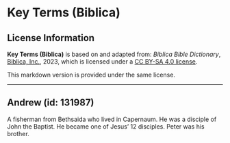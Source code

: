 # Key Terms (Biblica)

## License Information

**Key Terms (Biblica)** is based on and adapted from: _Biblica Bible Dictionary_, [Biblica, Inc.](https://www.biblica.com/), 2023, which is licensed under a [CC BY-SA 4.0 license](https://creativecommons.org/licenses/by-sa/4.0/legalcode.en).

This markdown version is provided under the same license.



--------------------------------

## Andrew (id: 131987)

A fisherman from Bethsaida who lived in Capernaum. He was a disciple of John the Baptist. He became one of Jesus’ 12 disciples. Peter was his brother.


